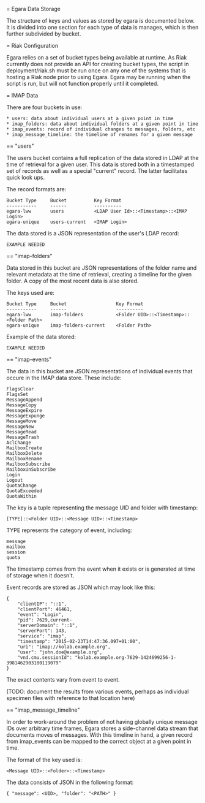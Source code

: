 = Egara Data Storage

The structure of keys and values as stored by egara is documented
below. It is divided into one section for each type of data is manages,
which is then further subdivided by bucket.

= Riak Configuration

Egara relies on a set of bucket types being available at runtime. As Riak
currently does not provide an API for creating bucket types, the script in
deployment/riak.sh must be run once on any one of the systems that is
hosting a Riak node prior to using Egara. Egara may be running when the script
is run, but will not function properly until it completed.

= IMAP Data

There are four buckets in use:

    * users: data about individual users at a given point in time
    * imap_folders: data about individual folders at a given point in time
    * imap_events: record of individual changes to messages, folders, etc
    * imap_message_timeline: the timeline of renames for a given message

== "users"

The users bucket contains a full replication of the data stored in LDAP at
the time of retrieval for a given user. This data is stored both in a
timestamped set of records as well as a special "current" record. The latter
facilitates quick look ups.

The record formats are:

    Bucket Type     Bucket          Key Format
    -----------     ------          ----------
    egara-lww       users           <LDAP User Id>::<Timestamp>::<IMAP Login>
    egara-unique    users-current   <IMAP Login>

The data stored is a JSON representation of the user's LDAP record:

    EXAMPLE NEEDED

== "imap-folders"

Data stored in this bucket are JSON representations of the folder name and relevant
metadata at the time of retrieval, creating a timeline for the given folder.
A copy of the most recent data is also stored.

The keys used are:

    Bucket Type     Bucket                  Key Format
    -----------     ------                  ----------
    egara-lww       imap-folders            <Folder UID>::<Timestamp>::<Folder Path>
    egara-unique    imap-folders-current    <Folder Path>

Example of the data stored:

    EXAMPLE NEEDED

== "imap-events"

The data in this bucket are JSON representations of individual events that
occure in the IMAP data store. These include:

    FlagsClear
    FlagsSet
    MessageAppend
    MessageCopy
    MessageExpire
    MessageExpunge
    MessageMove
    MessageNew
    MessageRead
    MessageTrash
    AclChange
    MailboxCreate
    MailboxDelete
    MailboxRename
    MailboxSubscribe
    MailboxUnSubscribe
    Login
    Logout
    QuotaChange
    QuotaExceeded
    QuotaWithin

The key is a tuple representing the message UID and folder with timestamp:

    [TYPE]::<Folder UID>::<Message UID>::<Timestamp>

TYPE represents the category of event, including:

    message
    mailbox
    session
    quota

The timestamp comes from the event when it exists or is generated at time of
storage when it doesn't.

Event records are stored as JSON which may look like this:

    {
        "clientIP": "::1",
        "clientPort": 46461,
        "event": "Login",
        "pid": 7629,current-
        "serverDomain": "::1",
        "serverPort": 143,
        "service": "imap",
        "timestamp": "2015-02-23T14:47:36.097+01:00",
        "uri": "imap://kolab.example.org",
        "user": "john.doe@example.org",
        "vnd.cmu.sessionId": "kolab.example.org-7629-1424699256-1-3981462903180119079"
    }

The exact contents vary from event to event.

(TODO: document the results from various events, perhaps as individual specimen files
       with reference to that location here)

== "imap_message_timeline"

In order to work-around the problem of not having globally unique message IDs
over arbitrary time frames, Egara stores a side-channel data stream that documents
moves of messages. With this timeline in hand, a given record from imap_events can
be mapped to the correct object at a given point in time.

The format of the key used is:

    <Message UID>::<Folder>::<Timestamp>

The data consists of JSON in the following format:

    { "message": <UID>, "folder": "<PATH>" }